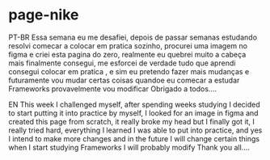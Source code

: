 # page-nike

PT-BR
Essa semana eu me desafiei, depois de passar semanas estudando resolvi comecar a colocar em pratica sozinho, procurei uma imagem no figma e criei esta pagina do zero, realmente eu quebrei muito a cabeça
mais finalmente consegui, me esforcei de verdade tudo que aprendi consegui colocar em pratica , e sim eu pretendo fazer mais mudanças e futuramente vou mudar certas coisas quandoe eu comecar a estudar 
Frameworks provavelmente vou modificar Obrigado a todos....

EN
This week I challenged myself, after spending weeks studying I decided to start putting it into practice by myself, I looked for an image in figma and created this page from scratch, it really broke my head
but I finally got it, I really tried hard, everything I learned I was able to put into practice, and yes I intend to make more changes and in the future I will change certain things when I start studying
Frameworks I will probably modify Thank you all....

